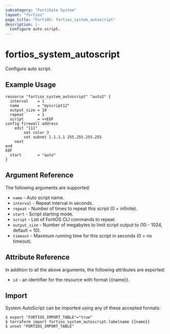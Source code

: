 ```yaml
---
subcategory: "FortiGate System"
layout: "fortios"
page_title: "FortiOS: fortios_system_autoscript"
description: |-
  Configure auto script.
---
```


# fortios_system_autoscript
Configure auto script.

## Example Usage

```hcl
resource "fortios_system_autoscript" "auto2" {
  interval    = 1
  name        = "myscript12"
  output_size = 10
  repeat      = 1
  script      = <<EOF
config firewall address
    edit "111"
        set color 3
        set subnet 1.1.1.1 255.255.255.255
    next
end
EOF
  start       = "auto"
}
```

## Argument Reference

The following arguments are supported:

* `name` - Auto script name.
* `interval` - Repeat interval in seconds.
* `repeat` - Number of times to repeat this script (0 = infinite).
* `start` - Script starting mode.
* `script` - List of FortiOS CLI commands to repeat.
* `output_size` - Number of megabytes to limit script output to (10 - 1024, default = 10).
* `timeout` - Maximum running time for this script in seconds (0 = no timeout).


## Attribute Reference

In addition to all the above arguments, the following attributes are exported:
* `id` - an identifier for the resource with format {{name}}.

## Import

System AutoScript can be imported using any of these accepted formats:
```
$ export "FORTIOS_IMPORT_TABLE"="true"
$ terraform import fortios_system_autoscript.labelname {{name}}
$ unset "FORTIOS_IMPORT_TABLE"
```
